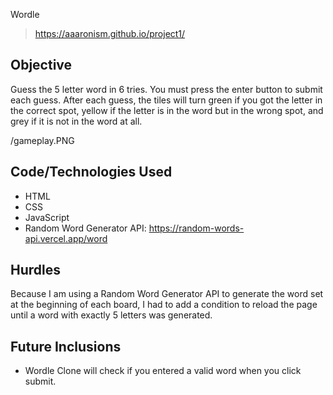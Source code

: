 Wordle

> https://aaaronism.github.io/project1/

## Objective
Guess the 5 letter word in 6 tries. You must press the enter button to submit each guess. After each guess, the tiles will turn green if you got the letter in the correct spot, yellow if the letter is in the word but in the wrong spot, and grey if it is not in the word at all.

/gameplay.PNG

## Code/Technologies Used
- HTML
- CSS
- JavaScript
- Random Word Generator API: https://random-words-api.vercel.app/word

## Hurdles
Because I am using a Random Word Generator API to generate the word set at the beginning of each board, I had to add a condition to reload the page until a word with exactly 5 letters was generated.

## Future Inclusions
- Wordle Clone will check if you entered a valid word when you click submit.
